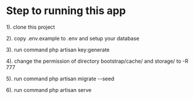# Step to running this app
1). clone this project

2). copy .env.example to .env and setup your database

3). run command php artisan key:generate

4). change the permission of directory bootstrap/cache/ and storage/ to -R 777

5). run command php artisan migrate --seed

6). run command php artisan serve
